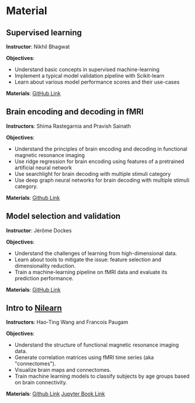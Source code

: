 # Material

## Supervised learning

**Instructor**: Nikhil Bhagwat

**Objectives**:
 * Understand basic concepts in supervised machine-learning
 * Implement a typical model validation pipeline with Scikit-learn
 * Learn about various model performance scores and their use-cases

**Materials**: [GitHub Link](https://github.com/neurodatascience/course-materials-2021/tree/master/lectures/29-July/11-intro-to-machine-learning-part-1)

## Brain encoding and decoding in fMRI
**Instructors**: Shima Rastegarnia and Pravish Sainath

**Objectives**:
 * Understand the principles of brain encoding and decoding in functional magnetic resonance imaging
 * Use ridge regression for brain encoding using features of a pretrained artificial neural network
 * Use searchlight for brain decoding with multiple stimuli category
 * Use deep graph neural networks for brain decoding with multiple stimuli category.

**Materials**: [Github Link]()

## Model selection and validation

**Instructor**: Jérôme Dockes

**Objectives**:
 * Understand the challenges of learning from high-dimensional data.
 * Learn about tools to mitigate the issue: feature selection and dimensionality reduction.
 * Train a machine-learning pipeline on fMRI data and evaluate its prediction performance.

**Materials**: [GitHub Link](https://github.com/neurodatascience/course-materials-2021/tree/master/lectures/30-July/12-intro-to-machine-learning-part-2/)

## Intro to [Nilearn](https://nilearn.github.io)

**Instructors**: Hao-Ting Wang and Francois Paugam

**Objectives**:
 * Understand the structure of functional magnetic resonance imaging data.
 * Generate correlation matrices using fMRI time series (aka "connectomes").
 * Visualize brain maps and connectomes.
 * Train machine learning models to classify subjects by age groups based on brain connectivity.

**Materials**:
[Github Link](https://github.com/main-educational/intro_ML)
[Jupyter Book Link](https://main-educational.github.io/intro_ML/intro.html)
